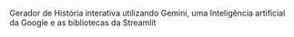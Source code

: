 Gerador de História interativa utilizando Gemini, uma Inteligência artificial da Google e as bibliotecas da Streamlit
